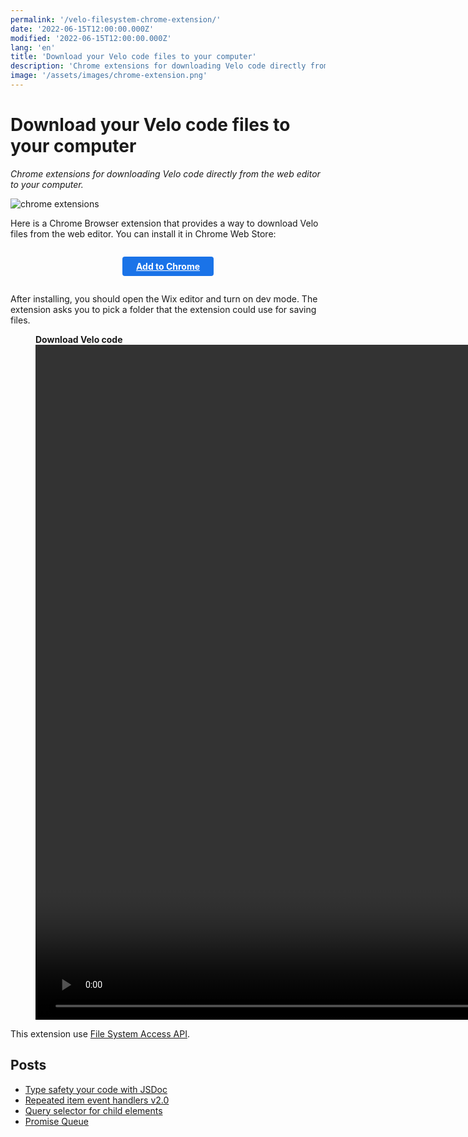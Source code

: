 ```yaml
---
permalink: '/velo-filesystem-chrome-extension/'
date: '2022-06-15T12:00:00.000Z'
modified: '2022-06-15T12:00:00.000Z'
lang: 'en'
title: 'Download your Velo code files to your computer'
description: 'Chrome extensions for downloading Velo code directly from the web editor to your computer'
image: '/assets/images/chrome-extension.png'
---
```


# Download your Velo code files to your computer

*Chrome extensions for downloading Velo code directly from the web editor to your computer.*

![chrome extensions](/assets/images/chrome-extension.png)

Here is a Chrome Browser extension that provides a way to download Velo files from the web editor. You can install it in Chrome Web Store:

<style>
._dowload {
  cursor: pointer;
  text-align: center;
  padding: 0.5em 1.6em;
  margin: auto;
  color: #fff;
  font-weight: bold;
  display: inline-block;
  background-color: #1a73e8;
  border-color: #2d53af;
  border-radius: 4px;
}

._dowload:hover {
  background-color: #174ea6;
}

._dowload::before {
  display: none;
}
</style>
<div style="display: flex; padding: 1em 0;">
  <a class="_dowload" href="https://chrome.google.com/webstore/detail/velo-filesystem/gjmdfafehkeddjhielckakekclainbpn">
    Add to Chrome
  </a>
</div>

After installing, you should open the Wix editor and turn on dev mode. The extension asks you to pick a folder that the extension could use for saving files.

<figure>
  <figcaption>
    <strong>Download Velo code</strong>
  </figcaption>
  <video
    src="/assets/videos/chrome-extension-example.mp4"
    preload="metadata"
    width="1728"
    height="1080"
    controls
  />
</figure>

This extension use [File System Access API](https://developer.mozilla.org/en-US/docs/Web/API/File_System_Access_API).

## Posts
- [Type safety your code with JSDoc](/type-safety-your-code-with-jsdoc/)
- [Repeated item event handlers v2.0](/repeated-item-event-handlers-v2/)
- [Query selector for child elements](/velo-query-selector-for-child-elements/)
- [Promise Queue](/promise-queue/)

